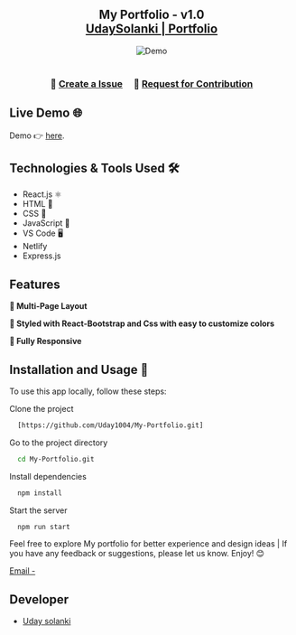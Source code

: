 <h2 align="center">
  My Portfolio - v1.0<br/>
  <a href="" target="_blank">UdaySolanki | Portfolio</a>
</h2>
<div align="center">
  <img alt="Demo" src="" />
</div>

<br/>

 

<h3 align="center">
    🔹
    <a href="https://github.com/Uday1004/My-Portfolio/issues">Create a Issue</a> &nbsp; &nbsp;
    🔹
    <a href="https://github.com/Uday1004/My-Portfolio/issues">Request for Contribution</a>
</h3>

 ## Live Demo 🌐

Demo 👉 [here]().

<!-- ## Built With

My personal portfolio <a href="https://soumyajit.vercel.app/" target="_blank">soumyajit.tech</a> which features some of my github projects as well as my resume and technical skills.<br/> -->

## Technologies & Tools Used 🛠️

- React.js ⚛️
- HTML 📄
- CSS 🎨
- JavaScript 🚀
- VS Code 🖥️
- Netlify 
- Express.js
 


## Features

**📖 Multi-Page Layout**

**🎨 Styled with React-Bootstrap and Css with easy to customize colors**

**📱 Fully Responsive**

## Installation and Usage 🚀

To use this app locally, follow these steps:

Clone the project

```bash
  [https://github.com/Uday1004/My-Portfolio.git]
```

Go to the project directory

```bash
  cd My-Portfolio.git
```

Install dependencies

```bash
  npm install
```

Start the server

```bash
  npm run start
```

 

Feel free to explore My portfolio for better experience and design ideas | If you have any feedback or suggestions, please let us know. Enjoy! 😊

[Email - ](udaysolanki@gmail.com)

## Developer
- [Uday solanki](https://www.github.com/Uday1004)

 